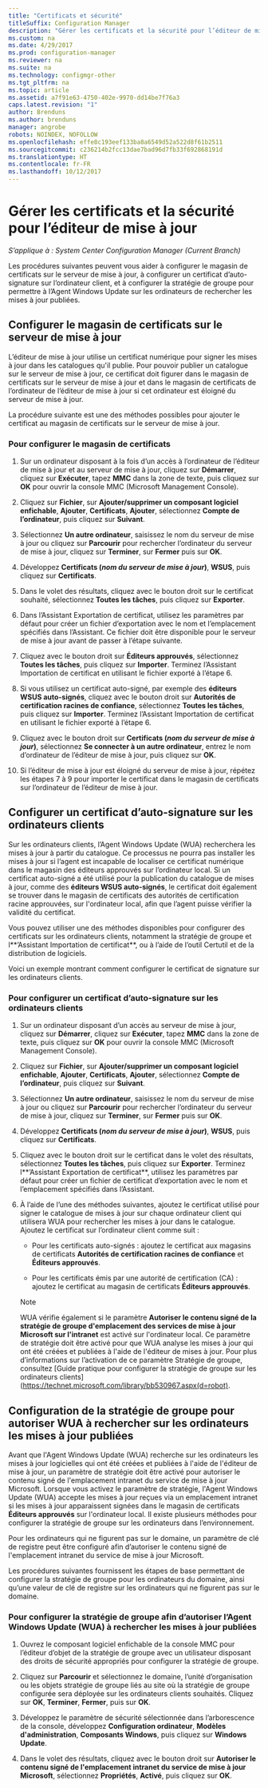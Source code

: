 ```yaml
---
title: "Certificats et sécurité"
titleSuffix: Configuration Manager
description: "Gérer les certificats et la sécurité pour l’éditeur de mise à jour System Center"
ms.custom: na
ms.date: 4/29/2017
ms.prod: configuration-manager
ms.reviewer: na
ms.suite: na
ms.technology: configmgr-other
ms.tgt_pltfrm: na
ms.topic: article
ms.assetid: a7f91e63-4750-402e-9970-dd14be7f76a3
caps.latest.revision: "1"
author: Brenduns
ms.author: brenduns
manager: angrobe
robots: NOINDEX, NOFOLLOW
ms.openlocfilehash: effe8c193eef133ba8a6549d52a522d8f61b2511
ms.sourcegitcommit: c236214b2fcc13dae7bad96d7fb33f692868191d
ms.translationtype: HT
ms.contentlocale: fr-FR
ms.lasthandoff: 10/12/2017
---
```

# <a name="manage-certificates-and-security-for-updates-publisher"></a>Gérer les certificats et la sécurité pour l’éditeur de mise à jour

*S’applique à : System Center Configuration Manager (Current Branch)*

Les procédures suivantes peuvent vous aider à configurer le magasin de certificats sur le serveur de mise à jour, à configurer un certificat d’auto-signature sur l’ordinateur client, et à configurer la stratégie de groupe pour permettre à l’Agent Windows Update sur les ordinateurs de rechercher les mises à jour publiées.

## <a name="configure-the-certificate-store-on-the-update-server"></a>Configurer le magasin de certificats sur le serveur de mise à jour
 L’éditeur de mise à jour utilise un certificat numérique pour signer les mises à jour dans les catalogues qu'il publie. Pour pouvoir publier un catalogue sur le serveur de mise à jour, ce certificat doit figurer dans le magasin de certificats sur le serveur de mise à jour et dans le magasin de certificats de l’ordinateur de l’éditeur de mise à jour si cet ordinateur est éloigné du serveur de mise à jour.

La procédure suivante est une des méthodes possibles pour ajouter le certificat au magasin de certificats sur le serveur de mise à jour.

### <a name="to-configure-the-certificate-store"></a>Pour configurer le magasin de certificats
1.  Sur un ordinateur disposant à la fois d’un accès à l’ordinateur de l’éditeur de mise à jour et au serveur de mise à jour, cliquez sur **Démarrer**, cliquez sur **Exécuter**, tapez **MMC** dans la zone de texte, puis cliquez sur **OK** pour ouvrir la console MMC (Microsoft Management Console).

2.  Cliquez sur **Fichier**, sur **Ajouter/supprimer un composant logiciel enfichable**, **Ajouter**, **Certificats**, **Ajouter**, sélectionnez **Compte de l’ordinateur**, puis cliquez sur **Suivant**.

3.  Sélectionnez **Un autre ordinateur**, saisissez le nom du serveur de mise à jour ou cliquez sur **Parcourir** pour rechercher l’ordinateur du serveur de mise à jour, cliquez sur **Terminer**, sur **Fermer** puis sur **OK**.

4.  Développez **Certificats (*nom du serveur de mise à jour*)**, **WSUS**, puis cliquez sur **Certificats**.

5.  Dans le volet des résultats, cliquez avec le bouton droit sur le certificat souhaité, sélectionnez **Toutes les tâches**, puis cliquez sur **Exporter**.

6.  Dans l’Assistant Exportation de certificat, utilisez les paramètres par défaut pour créer un fichier d’exportation avec le nom et l’emplacement spécifiés dans l’Assistant. Ce fichier doit être disponible pour le serveur de mise à jour avant de passer à l’étape suivante.

7.  Cliquez avec le bouton droit sur **Éditeurs approuvés**, sélectionnez **Toutes les tâches**, puis cliquez sur **Importer**. Terminez l’Assistant Importation de certificat en utilisant le fichier exporté à l’étape 6.

8.  Si vous utilisez un certificat auto-signé, par exemple des **éditeurs WSUS auto-signés**, cliquez avec le bouton droit sur **Autorités de certification racines de confiance**, sélectionnez **Toutes les tâches**, puis cliquez sur **Importer**. Terminez l’Assistant Importation de certificat en utilisant le fichier exporté à l’étape 6.

9.  Cliquez avec le bouton droit sur **Certificats (*nom du serveur de mise à jour*)**, sélectionnez **Se connecter à un autre ordinateur**, entrez le nom d’ordinateur de l’éditeur de mise à jour, puis cliquez sur **OK**.

10. Si l’éditeur de mise à jour est éloigné du serveur de mise à jour, répétez les étapes 7 à 9 pour importer le certificat dans le magasin de certificats sur l’ordinateur de l’éditeur de mise à jour.



## <a name="configure-a-self-signing-certificate-on-client-computers"></a>Configurer un certificat d’auto-signature sur les ordinateurs clients
Sur les ordinateurs clients, l’Agent Windows Update (WUA) recherchera les mises à jour à partir du catalogue. Ce processus ne pourra pas installer les mises à jour si l’agent est incapable de localiser ce certificat numérique dans le magasin des éditeurs approuvés sur l’ordinateur local. Si un certificat auto-signé a été utilisé pour la publication du catalogue de mises à jour, comme des **éditeurs WSUS auto-signés**, le certificat doit également se trouver dans le magasin de certificats des autorités de certification racine approuvées, sur l'ordinateur local, afin que l’agent puisse vérifier la validité du certificat.

Vous pouvez utiliser une des méthodes disponibles pour configurer des certificats sur les ordinateurs clients, notamment la stratégie de groupe et l**’Assistant Importation de certificat**, ou à l’aide de l’outil Certutil et de la distribution de logiciels.

Voici un exemple montrant comment configurer le certificat de signature sur les ordinateurs clients.

### <a name="to-configure-a-self-signing-certificate-on-client-computers"></a>Pour configurer un certificat d’auto-signature sur les ordinateurs clients
1.  Sur un ordinateur disposant d’un accès au serveur de mise à jour, cliquez sur **Démarrer**, cliquez sur **Exécuter**, tapez **MMC** dans la zone de texte, puis cliquez sur **OK** pour ouvrir la console MMC (Microsoft Management Console).

2.  Cliquez sur **Fichier**, sur **Ajouter/supprimer un composant logiciel enfichable**, **Ajouter**, **Certificats**, **Ajouter**, sélectionnez **Compte de l’ordinateur**, puis cliquez sur **Suivant**.

3.  Sélectionnez **Un autre ordinateur**, saisissez le nom du serveur de mise à jour ou cliquez sur **Parcourir** pour rechercher l’ordinateur du serveur de mise à jour, cliquez sur **Terminer**, sur **Fermer** puis sur **OK**.

4.  Développez **Certificats (*nom du serveur de mise à jour*)**, **WSUS**, puis cliquez sur **Certificats**.

5.  Cliquez avec le bouton droit sur le certificat dans le volet des résultats, sélectionnez **Toutes les tâches**, puis cliquez sur **Exporter**. Terminez l**’Assistant Exportation de certificat**, utilisez les paramètres par défaut pour créer un fichier de certificat d’exportation avec le nom et l’emplacement spécifiés dans l’Assistant.

6.  À l’aide de l’une des méthodes suivantes, ajoutez le certificat utilisé pour signer le catalogue de mises à jour sur chaque ordinateur client qui utilisera WUA pour rechercher les mises à jour dans le catalogue. Ajoutez le certificat sur l’ordinateur client comme suit :

    -   Pour les certificats auto-signés : ajoutez le certificat aux magasins de certificats **Autorités de certification racines de confiance** et **Éditeurs approuvés**.

    -   Pour les certificats émis par une autorité de certification (CA) : ajoutez le certificat au magasin de certificats **Éditeurs approuvés**.

    > [!NOTE]
    > WUA vérifie également si le paramètre **Autoriser le contenu signé de la stratégie de groupe d'emplacement des services de mise à jour Microsoft sur l'intranet** est activé sur l'ordinateur local. Ce paramètre de stratégie doit être activé pour que WUA analyse les mises à jour qui ont été créées et publiées à l'aide de l'éditeur de mises à jour. Pour plus d’informations sur l’activation de ce paramètre Stratégie de groupe, consultez [Guide pratique pour configurer la stratégie de groupe sur les ordinateurs clients] (https://technet.microsoft.com/library/bb530967.aspx(d=robot).



## <a name="configuring-group-policy-to-allow-wua-on-computers-to-scan-for-published-updates"></a>Configuration de la stratégie de groupe pour autoriser WUA à rechercher sur les ordinateurs les mises à jour publiées
Avant que l'Agent Windows Update (WUA) recherche sur les ordinateurs les mises à jour logicielles qui ont été créées et publiées à l'aide de l'éditeur de mise à jour, un paramètre de stratégie doit être activé pour autoriser le contenu signé de l'emplacement intranet du service de mise à jour Microsoft. Lorsque vous activez le paramètre de stratégie, l'Agent Windows Update (WUA) accepte les mises à jour reçues via un emplacement intranet si les mises à jour apparaissent signées dans le magasin de certificats **Éditeurs approuvés** sur l'ordinateur local. Il existe plusieurs méthodes pour configurer la stratégie de groupe sur les ordinateurs dans l’environnement.

Pour les ordinateurs qui ne figurent pas sur le domaine, un paramètre de clé de registre peut être configuré afin d’autoriser le contenu signé de l'emplacement intranet du service de mise à jour Microsoft.

Les procédures suivantes fournissent les étapes de base permettant de configurer la stratégie de groupe pour les ordinateurs du domaine, ainsi qu’une valeur de clé de registre sur les ordinateurs qui ne figurent pas sur le domaine.

### <a name="to-configure-group-policy-to-allow-wua-to-scan-for-published-updates"></a>Pour configurer la stratégie de groupe afin d’autoriser l’Agent Windows Update (WUA) à rechercher les mises à jour publiées
1.  Ouvrez le composant logiciel enfichable de la console MMC pour l’éditeur d’objet de la stratégie de groupe avec un utilisateur disposant des droits de sécurité appropriés pour configurer la stratégie de groupe.

2.  Cliquez sur **Parcourir** et sélectionnez le domaine, l’unité d’organisation ou les objets stratégie de groupe liés au site où la stratégie de groupe configurée sera déployée sur les ordinateurs clients souhaités. Cliquez sur **OK**, **Terminer**, **Fermer**, puis sur **OK**.

3.  Développez le paramètre de sécurité sélectionnée dans l’arborescence de la console, développez **Configuration ordinateur**, **Modèles d'administration**, **Composants Windows**, puis cliquez sur **Windows Update**.

4.  Dans le volet des résultats, cliquez avec le bouton droit sur **Autoriser le contenu signé de l'emplacement intranet du service de mise à jour Microsoft**, sélectionnez **Propriétés**, **Activé**, puis cliquez sur **OK**.
